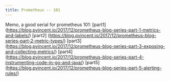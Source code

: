 ```yaml
---
title: Prometheus -- 101
---
```


Memo, a good serial for prometheus 101:
[part1] (https://blog.pvincent.io/2017/12/prometheus-blog-series-part-1-metrics-and-labels/)
[part2] (https://blog.pvincent.io/2017/12/prometheus-blog-series-part-2-metric-types/)
[part3] (https://blog.pvincent.io/2017/12/prometheus-blog-series-part-3-exposing-and-collecting-metrics/)
[part4] (https://blog.pvincent.io/2017/12/prometheus-blog-series-part-4-instrumenting-code-in-go-and-java/)
[part5] (https://blog.pvincent.io/2017/12/prometheus-blog-series-part-5-alerting-rules/)
